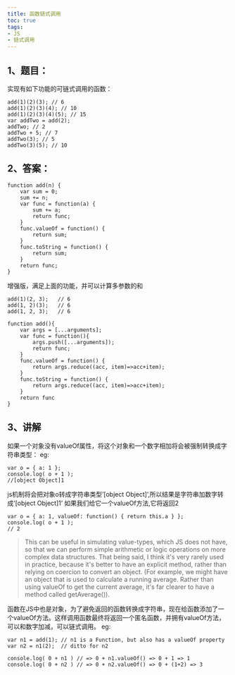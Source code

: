 ```yaml
---
title: 函数链式调用
toc: true
tags: 
- JS
- 链式调用
---
```

## 1、题目：
实现有如下功能的可链式调用的函数：
```
add(1)(2)(3); // 6
add(1)(2)(3)(4); // 10
add(1)(2)(3)(4)(5); // 15
var addTwo = add(2);
addTwo; // 2
addTwo + 5; // 7
addTwo(3); // 5
addTwo(3)(5); // 10
```
## 2、答案：
```
function add(n) {
    var sum = 0;
    sum += n;
    var func = function(a) {
        sum += a;
        return func;
    }
    func.valueOf = function() {
        return sum;
    }
    func.toString = function() {
        return sum;
    }
    return func;
}
```
增强版，满足上面的功能，并可以计算多参数的和
```
add(1)(2, 3);   // 6
add(1, 2)(3);   // 6
add(1, 2, 3);   // 6
```
```
function add(){
	var args = [...arguments];
	var func = function(){
		args.push([...arguments]);
		return func;
	}
	func.valueOf = function() {
		return args.reduce((acc, item)=>acc+item);
	}
	func.toString = function() {
		return args.reduce((acc, item)=>acc+item);
	}
	return func
}
```
## 3、讲解
如果一个对象没有valueOf属性，将这个对象和一个数字相加将会被强制转换成字符串类型：
eg:
```
var o = { a: 1 };
console.log( o + 1 );
//[object Object]1
```
js机制将会把对象o转成字符串类型’[object Object]‘,所以结果是字符串加数字转成‘[object Object]1’
如果我们给它一个valueOf方法,它将返回2
```
var o = { a: 1, valueOf: function() { return this.a } };
console.log( o + 1 );
// 2
```

>This can be useful in simulating value-types, which JS does not have, so that we can perform simple arithmetic or logic operations on more complex data structures. That being said, I think it's very rarely used in practice, because it's better to have an explicit method, rather than relying on coercion to convert an object. (For example, we might have an object that is used to calculate a running average. Rather than using valueOf to get the current average, it's far clearer to have a method called getAverage()).

函数在JS中也是对象，为了避免返回的函数转换成字符串，现在给函数添加了一个valueOf方法。这样调用函数最终将返回一个匿名函数，并拥有valueOf方法，可以和数字加减，可以链式调用。
eg:
```
var n1 = add(1); // n1 is a Function, but also has a valueOf property
var n2 = n1(2);  // ditto for n2

console.log( 0 + n1 ) // => 0 + n1.valueOf() => 0 + 1 => 1
console.log( 0 + n2 ) // => 0 + n2.valueOf() => 0 + (1+2) => 3
```

